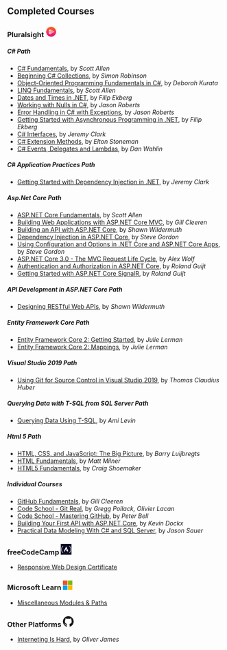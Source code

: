   
    


## Completed Courses

### Pluralsight <img src="img/pluralsight.png" width="25">
##### C# Path
* [C# Fundamentals](https://www.pluralsight.com/courses/csharp-fundamentals-dev), by *Scott Allen*
* [Beginning C# Collections](https://www.pluralsight.com/courses/csharp-collections-beginning), by *Simon Robinson*
* [Object-Oriented Programming Fundamentals in C#](https://www.pluralsight.com/courses/object-oriented-programming-fundamentals-csharp), by *Deborah Kurata*
* [LINQ Fundamentals](https://www.pluralsight.com/courses/linq-fundamentals-csharp-6), by *Scott Allen*
* [Dates and Times in .NET](https://www.pluralsight.com/courses/dotnet-dates-times), by *Filip Ekberg*
* [Working with Nulls in C#](https://www.pluralsight.com/courses/working-with-nulls-csharp), by *Jason Roberts*
* [Error Handling in C# with Exceptions](https://www.pluralsight.com/courses/c-sharp-error-handling-exceptions), by *Jason Roberts*
* [Getting Started with Asynchronous Programming in .NET](https://www.pluralsight.com/courses/getting-started-with-asynchronous-programming-dotnet), by *Filip Ekberg*
* [C# Interfaces](https://www.pluralsight.com/courses/using-csharp-interfaces), by *Jeremy Clark*
* [C# Extension Methods](https://www.pluralsight.com/courses/c-sharp-extension-methods), by *Elton Stoneman*
* [C# Events, Delegates and Lambdas](https://www.pluralsight.com/courses/csharp-events-delegates), by *Dan Wahlin*

##### C# Application Practices Path
* [Getting Started with Dependency Injection in .NET](https://www.pluralsight.com/courses/using-dependency-injection-on-ramp), by *Jeremy Clark*


##### Asp​.​Net Core Path
* [ASP.NET Core Fundamentals](https://www.pluralsight.com/courses/aspnet-core-fundamentals), by *Scott Allen*
* [Building Web Applications with ASP.NET Core MVC](https://www.pluralsight.com/courses/building-aspdotnet-core-mvc-web-applications), by *Gill Cleeren*
* [Building an API with ASP.NET Core](https://www.pluralsight.com/courses/building-api-aspdotnet-core), by *Shawn Wildermuth*
* [Dependency Injection in ASP.NET Core](https://www.pluralsight.com/courses/aspdotnet-core-dependency-injection), by *Steve Gordon*
* [Using Configuration and Options in .NET Core and ASP.NET Core Apps](https://www.pluralsight.com/courses/dotnet-core-aspnet-core-configuration-options), by *Steve Gordon*
* [ASP.NET Core 3.0 - The MVC Request Life Cycle](https://www.pluralsight.com/courses/aspnet-core-3-mvc-request-life-cycle), by *Alex Wolf*
* [Authentication and Authorization in ASP.NET Core](https://www.pluralsight.com/courses/authentication-authorization-aspnet-core), by *Roland Guijt*
* [Getting Started with ASP.NET Core SignalR](https://www.pluralsight.com/courses/aspdotnet-core-signalr-getting-started), by *Roland Guijt*

##### API Development in ASP.NET Core Path
* [Designing RESTful Web APIs](https://www.pluralsight.com/courses/designing-restful-web-apis), by *Shawn Wildermuth*

##### Entity Framework Core Path
* [Entity Framework Core 2: Getting Started](https://www.pluralsight.com/courses/entity-framework-core-2-getting-started), by *Julie Lerman*
* [Entity Framework Core 2: Mappings](https://www.pluralsight.com/courses/e-f-core-2-beyond-the-basics-mappings), by *Julie Lerman*


##### Visual Studio 2019 Path
* [Using Git for Source Control in Visual Studio 2019](https://www.pluralsight.com/courses/using-git-source-control-visual-studio), by *Thomas Claudius Huber*


##### Querying Data with T-SQL from SQL Server Path
* [Querying Data Using T-SQL](https://www.pluralsight.com/courses/querying-data-using-tsql), by *Ami Levin*

##### Html 5 Path
* [HTML, CSS, and JavaScript: The Big Picture](https://www.pluralsight.com/courses/html-css-javascript-big-picture), by *Barry Luijbregts*
* [HTML Fundamentals](https://www.pluralsight.com/courses/html-fundamentals), by *Matt Milner*
* [HTML5 Fundamentals](https://www.pluralsight.com/courses/html5-fundamentals), by *Craig Shoemaker*

##### Individual Courses
* [GitHub Fundamentals](https://www.pluralsight.com/courses/github-fundamentals), by *Gill Cleeren*
* [Code School - Git Real](https://www.pluralsight.com/courses/code-school-git-real), by *Gregg Pollack, Olivier Lacan*
* [Code School - Mastering GitHub](https://www.pluralsight.com/courses/code-school-mastering-github), by *Peter Bell*
* [Building Your First API with ASP.NET Core](https://www.pluralsight.com/courses/asp-dotnet-core-api-building-first), by *Kevin Dockx*
* [Practical Data Modeling With C# and SQL Server](https://www.pluralsight.com/courses/practical-data-modeling-csharp-sql-server), by *Jason Sauer*


### freeCodeCamp <img src="img/freecodecamp.png" width="25">
* [Responsive Web Design Certificate](https://www.freecodecamp.org/certification/cepur/responsive-web-design)


### Microsoft Learn <img src="img/microsoft.png" width="22">
* [Miscellaneous Modules & Paths](https://docs.microsoft.com/en-us/users/cepur-4055/)


### Other Platforms <img src="img/github.png" width="25">
* [Interneting Is Hard](https://www.internetingishard.com/), by *Oliver James*

